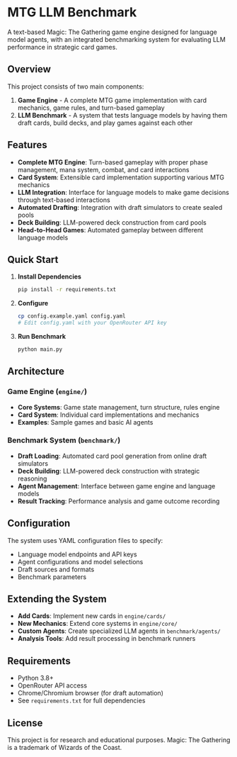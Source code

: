 # MTG LLM Benchmark

A text-based Magic: The Gathering game engine designed for language model agents, with an integrated benchmarking system for evaluating LLM performance in strategic card games.

## Overview

This project consists of two main components:

1. **Game Engine** - A complete MTG game implementation with card mechanics, game rules, and turn-based gameplay
2. **LLM Benchmark** - A system that tests language models by having them draft cards, build decks, and play games against each other

## Features

- **Complete MTG Engine**: Turn-based gameplay with proper phase management, mana system, combat, and card interactions
- **Card System**: Extensible card implementation supporting various MTG mechanics
- **LLM Integration**: Interface for language models to make game decisions through text-based interactions
- **Automated Drafting**: Integration with draft simulators to create sealed pools
- **Deck Building**: LLM-powered deck construction from card pools
- **Head-to-Head Games**: Automated gameplay between different language models

## Quick Start

1. **Install Dependencies**
   ```bash
   pip install -r requirements.txt
   ```

2. **Configure**
   ```bash
   cp config.example.yaml config.yaml
   # Edit config.yaml with your OpenRouter API key
   ```

3. **Run Benchmark**
   ```bash
   python main.py
   ```

## Architecture

### Game Engine (`engine/`)
- **Core Systems**: Game state management, turn structure, rules engine
- **Card System**: Individual card implementations and mechanics
- **Examples**: Sample games and basic AI agents

### Benchmark System (`benchmark/`)
- **Draft Loading**: Automated card pool generation from online draft simulators  
- **Deck Building**: LLM-powered deck construction with strategic reasoning
- **Agent Management**: Interface between game engine and language models
- **Result Tracking**: Performance analysis and game outcome recording

## Configuration

The system uses YAML configuration files to specify:
- Language model endpoints and API keys
- Agent configurations and model selections  
- Draft sources and formats
- Benchmark parameters

## Extending the System

- **Add Cards**: Implement new cards in `engine/cards/`
- **New Mechanics**: Extend core systems in `engine/core/`
- **Custom Agents**: Create specialized LLM agents in `benchmark/agents/`
- **Analysis Tools**: Add result processing in benchmark runners

## Requirements

- Python 3.8+
- OpenRouter API access
- Chrome/Chromium browser (for draft automation)
- See `requirements.txt` for full dependencies

## License

This project is for research and educational purposes. Magic: The Gathering is a trademark of Wizards of the Coast.